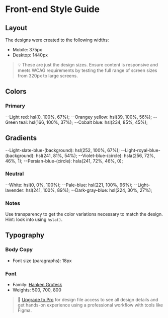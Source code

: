 # Front-end Style Guide

## Layout

The designs were created to the following widths:

- Mobile: 375px
- Desktop: 1440px

> 💡 These are just the design sizes. Ensure content is responsive and meets WCAG requirements by testing the full range of screen sizes from 320px to large screens.

## Colors

### Primary

--Light red: hsl(0, 100%, 67%);
--Orangey yellow: hsl(39, 100%, 56%);
--Green teal: hsl(166, 100%, 37%);
--Cobalt blue: hsl(234, 85%, 45%);

## Gradients

--Light-slate-blue-(background): hsl(252, 100%, 67%);
--Light-royal-blue-(background): hsl(241, 81%, 54%);
--Violet-blue-(circle): hsla(256, 72%, 46%, 1);
--Persian-blue-(circle): hsla(241, 72%, 46%, 0);



### Neutral

--White: hsl(0, 0%, 100%);
--Pale-blue: hsl(221, 100%, 96%);
--Light-lavender: hsl(241, 100%, 89%);
--Dark-gray-blue: hsl(224, 30%, 27%);

### Notes

Use transparency to get the color variations necessary to match the design. Hint: look into using `hsla()`.

## Typography

### Body Copy

- Font size (paragraphs): 18px

### Font

- Family: [Hanken Grotesk](https://fonts.google.com/specimen/Hanken+Grotesk)
- Weights: 500, 700, 800

> 💎 [Upgrade to Pro](https://www.frontendmentor.io/pro?ref=style-guide) for design file access to see all design details and get hands-on experience using a professional workflow with tools like Figma.
